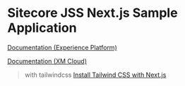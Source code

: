 # Sitecore JSS Next.js Sample Application


[Documentation (Experience Platform)](https://doc.sitecore.com/xp/en/developers/hd/201/sitecore-headless-development/sitecore-javascript-rendering-sdk--jss--for-next-js.html)

[Documentation (XM Cloud)](https://doc.sitecore.com/xmc/en/developers/xm-cloud/sitecore-javascript-rendering-sdk--jss--for-next-js.html)


> with tailwindcss
[Install Tailwind CSS with Next.js](https://tailwindcss.com/docs/guides/nextjs)
